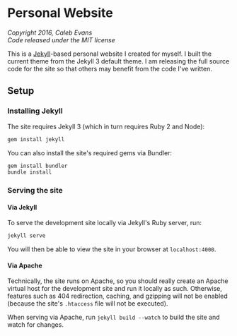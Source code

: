 # Personal Website

*Copyright 2016, Caleb Evans*  
*Code released under the MIT license*

This is a [Jekyll](https://jekyllrb.com/)-based personal website I created for
myself. I built the current theme from the Jekyll 3 default theme. I am
releasing the full source code for the site so that others may benefit from the
code I've written.

## Setup

### Installing Jekyll

The site requires Jekyll 3 (which in turn requires Ruby 2 and Node):

```bash
gem install jekyll
```

You can also install the site's required gems via Bundler:

```bash
gem install bundler
bundle install
```

### Serving the site

#### Via Jekyll

To serve the development site locally via Jekyll's Ruby server, run:

```bash
jekyll serve
```

You will then be able to view the site in your browser at `localhost:4000`.

#### Via Apache

Technically, the site runs on Apache, so you should really create an Apache
virtual host for the development site and run it locally as such. Otherwise,
features such as 404 redirection, caching, and gzipping will not be enabled
(because the site's `.htaccess` file will not be executed).

When serving via Apache, run `jekyll build --watch` to build the site and watch
for changes.
